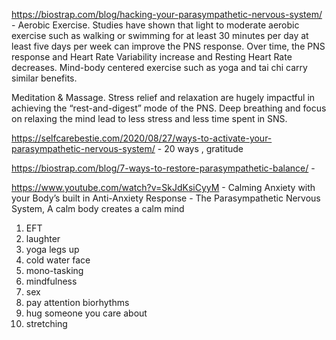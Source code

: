 https://biostrap.com/blog/hacking-your-parasympathetic-nervous-system/ - Aerobic Exercise. Studies have shown that light to moderate aerobic exercise such as walking or swimming for at least 30 minutes per day at least five days per week can improve the PNS response. Over time, the PNS response and Heart Rate Variability increase and Resting Heart Rate decreases. Mind-body centered exercise such as yoga and tai chi carry similar benefits.

Meditation & Massage. Stress relief and relaxation are hugely impactful in achieving the “rest-and-digest” mode of the PNS. Deep breathing and focus on relaxing the mind lead to less stress and less time spent in SNS.

https://selfcarebestie.com/2020/08/27/ways-to-activate-your-parasympathetic-nervous-system/ - 20 ways , gratitude

https://biostrap.com/blog/7-ways-to-restore-parasympathetic-balance/ - 

https://www.youtube.com/watch?v=SkJdKsiCyyM - Calming Anxiety with your Body’s built in Anti-Anxiety Response - The Parasympathetic Nervous System, A calm body creates a calm mind
1. EFT
2. laughter
3. yoga legs up 
4. cold water face
5. mono-tasking
6. mindfulness
7. sex
8. pay attention biorhythms
9. hug someone you care about
10. stretching
